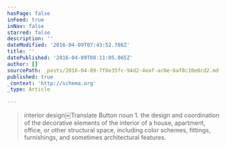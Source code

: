 ```yaml
---
hasPage: false
inFeed: true
inNav: false
starred: false
description: ''
dateModified: '2016-04-09T07:43:52.786Z'
title: ''
datePublished: '2016-04-09T08:11:05.865Z'
author: []
sourcePath: _posts/2016-04-09-7f8e35fc-94d2-4eaf-ac0e-6af8c10e8cd2.md
published: true
_context: 'http://schema.org'
_type: Article

---
```

> interior design￼Translate Button
> noun
> 1\.
> the design and coordination of the decorative elements of the interior of a house, apartment, office, or other structural space, including color schemes, fittings, furnishings, and sometimes architectural features.